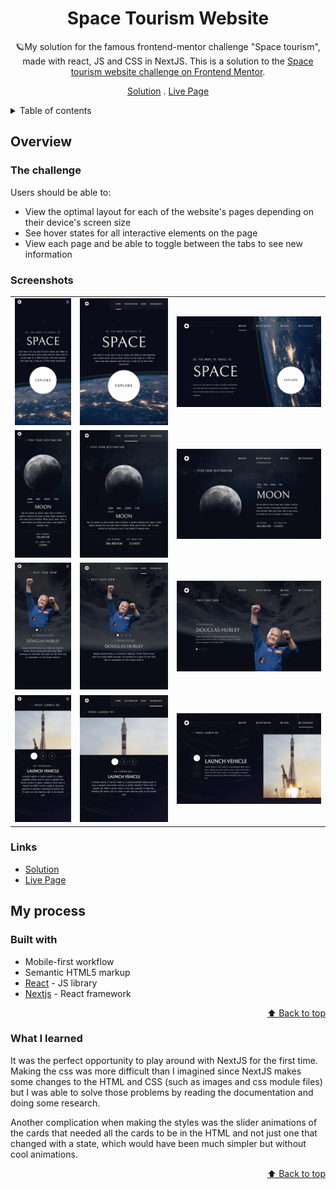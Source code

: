 <div id="top"></div>

<div align="center">

# Space Tourism Website

🪐My solution for the famous frontend-mentor challenge "Space tourism", made with react, JS and CSS in NextJS. This is a solution to the [Space tourism website challenge on Frontend Mentor](https://www.frontendmentor.io/challenges/space-tourism-multipage-website-gRWj1URZ3).

[Solution][solution-url] . [Live Page][live-page]

</div>

<details>
<summary>Table of contents</summary>

-   [Overview](#overview)
    -   [The challenge](#the-challenge)
    -   [Screenshots](#screenshots)
    -   [Links](#links)
-   [My process](#my-process)
    -   [Built with](#built-with)
    -   [What I learned](#what-i-learned)
-   [Author](#author)

</details>

## Overview

### The challenge

Users should be able to:

-   View the optimal layout for each of the website's pages depending on their device's screen size
-   See hover states for all interactive elements on the page
-   View each page and be able to toggle between the tabs to see new information

### Screenshots

<table>
        <tr>
		    <td>
                <img src="./screenshots/home-mobile.webp" width="100%" title="Home mobile solution"  />
            </td>
			<td>
                <img src="./screenshots/home-tablet.webp" width="100%" title="Home tablet solution"/>
            </td>
            <td>
                <img src="./screenshots/home-desktop.webp" width="100%" title="Home desktop solution"/>
            </td>
        </tr>
        <tr>
		    <td>
                <img src="./screenshots/destination-mobile.webp" width="100%" title="Destination mobile solution"  />
            </td>
			<td>
                <img src="./screenshots/destination-tablet.webp" width="100%" title="Destination tablet solution"/>
            </td>
            <td>
                <img src="./screenshots/destination-desktop.webp" width="100%" title="Destination desktop solution"/>
            </td>
        </tr>
        <tr>
		    <td>
                <img src="./screenshots/crew-mobile.webp" width="100%" title="Crew mobile solution"  />
            </td>
			<td>
                <img src="./screenshots/crew-tablet.webp" width="100%" title="Crew tablet solution"/>
            </td>
            <td>
                <img src="./screenshots/crew-desktop.webp" width="100%" title="Crew desktop solution"/>
            </td>
        </tr>
        <tr>
		    <td>
                <img src="./screenshots/tech-mobile.webp" width="100%" title="Technology mobile solution"  />
            </td>
			<td>
                <img src="./screenshots/tech-tablet.webp" width="100%" title="Technology tablet solution"/>
            </td>
            <td>
                <img src="./screenshots/tech-desktop.webp" width="100%" title="Technology desktop solution"/>
            </td>
        </tr>
</table>

### Links

-   [Solution][solution-url]
-   [Live Page][live-page]

## My process

### Built with

-   Mobile-first workflow
-   Semantic HTML5 markup
-   [React](https://reactjs.org/) - JS library
-   [Nextjs](https://nextjs.org) - React framework

<p align="right"><a href="#top">⬆️ Back to top</a></p>

### What I learned

It was the perfect opportunity to play around with NextJS for the first time. Making the css was more difficult than I imagined since NextJS makes some changes to the HTML and CSS (such as images and css module files) but I was able to solve those problems by reading the documentation and doing some research.

Another complication when making the styles was the slider animations of the cards that needed all the cards to be in the HTML and not just one that changed with a state, which would have been much simpler but without cool animations.

<p align="right"><a href="#top">⬆️ Back to top</a></p>

[live-page]: https://space-tourist.vercel.app
[solution-url]: https://www.frontendmentor.io/solutions/space-tourism-solution-in-nextjs-OMUOrt3m__
